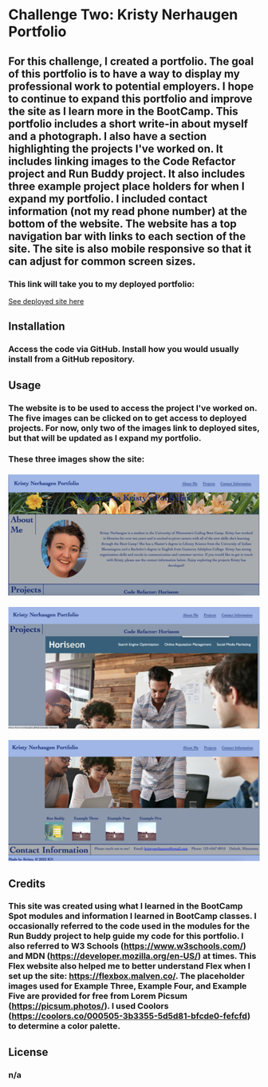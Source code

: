 # Challenge Two: Kristy Nerhaugen Portfolio

## For this challenge, I created a portfolio. The goal of this portfolio is to have a way to display my professional work to potential employers. I hope to continue to expand this portfolio and improve the site as I learn more in the BootCamp. This portfolio includes a short write-in about myself and a photograph. I also have a section highlighting the projects I've worked on. It includes linking images to the Code Refactor project and Run Buddy project. It also includes three example project place holders for when I expand my portfolio. I included contact information (not my read phone number) at the bottom of the website. The website has a top navigation bar with links to each section of the site. The site is also mobile responsive so that it can adjust for common screen sizes. 

### This link will take you to my deployed portfolio:

[See deployed site here](https://kristynerhaugen.github.io/KristyNerhaugen_Portfolio/)

## Installation
### Access the code via GitHub. Install how you would usually install from a GitHub repository. 

## Usage
### The website is to be used to access the project I've worked on. The five images can be clicked on to get access to deployed projects. For now, only two of the images link to deployed sites, but that will be updated as I expand my portfolio. 

### These three images show the site: 
#### ![Screen Shot One](assets/images/ScreenShot_1.png)
#### ![Screen Shot Two](assets/images/ScreenShot_2.png)
#### ![Screen Shot Three](assets/images/ScreenShot_3.png) 

## Credits
### This site was created using what I learned in the BootCamp Spot modules and information I learned in BootCamp classes. I occasionally referred to the code used in the modules for the Run Buddy project to help guide my code for this portfolio. I also referred to W3 Schools (https://www.w3schools.com/) and MDN (https://developer.mozilla.org/en-US/) at times. This Flex website also helped me to better understand Flex when I set up the site: https://flexbox.malven.co/. The placeholder images used for Example Three, Example Four, and Example Five are provided for free from Lorem Picsum (https://picsum.photos/). I used Coolors (https://coolors.co/000505-3b3355-5d5d81-bfcde0-fefcfd) to determine a color palette. 

## License 
### n/a 